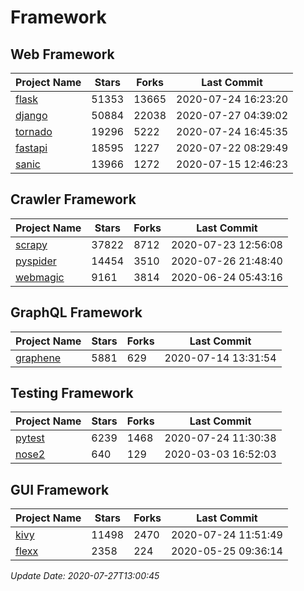 # Framework

## Web Framework

| Project Name | Stars | Forks | Last Commit |
| ------------ | ----- | ----- | ----------- |
| [flask](https://github.com/pallets/flask) | 51353 | 13665 | 2020-07-24 16:23:20 |
| [django](https://github.com/django/django) | 50884 | 22038 | 2020-07-27 04:39:02 |
| [tornado](https://github.com/tornadoweb/tornado) | 19296 | 5222 | 2020-07-24 16:45:35 |
| [fastapi](https://github.com/tiangolo/fastapi) | 18595 | 1227 | 2020-07-22 08:29:49 |
| [sanic](https://github.com/huge-success/sanic) | 13966 | 1272 | 2020-07-15 12:46:23 |

## Crawler Framework

| Project Name | Stars | Forks | Last Commit |
| ------------ | ----- | ----- | ----------- |
| [scrapy](https://github.com/scrapy/scrapy) | 37822 | 8712 | 2020-07-23 12:56:08 |
| [pyspider](https://github.com/binux/pyspider) | 14454 | 3510 | 2020-07-26 21:48:40 |
| [webmagic](https://github.com/code4craft/webmagic) | 9161 | 3814 | 2020-06-24 05:43:16 |

## GraphQL Framework

| Project Name | Stars | Forks | Last Commit |
| ------------ | ----- | ----- | ----------- |
| [graphene](https://github.com/graphql-python/graphene) | 5881 | 629 | 2020-07-14 13:31:54 |

## Testing Framework

| Project Name | Stars | Forks | Last Commit |
| ------------ | ----- | ----- | ----------- |
| [pytest](https://github.com/pytest-dev/pytest) | 6239 | 1468 | 2020-07-24 11:30:38 |
| [nose2](https://github.com/nose-devs/nose2) | 640 | 129 | 2020-03-03 16:52:03 |

## GUI Framework

| Project Name | Stars | Forks | Last Commit |
| ------------ | ----- | ----- | ----------- |
| [kivy](https://github.com/kivy/kivy) | 11498 | 2470 | 2020-07-24 11:51:49 |
| [flexx](https://github.com/flexxui/flexx) | 2358 | 224 | 2020-05-25 09:36:14 |

*Update Date: 2020-07-27T13:00:45*